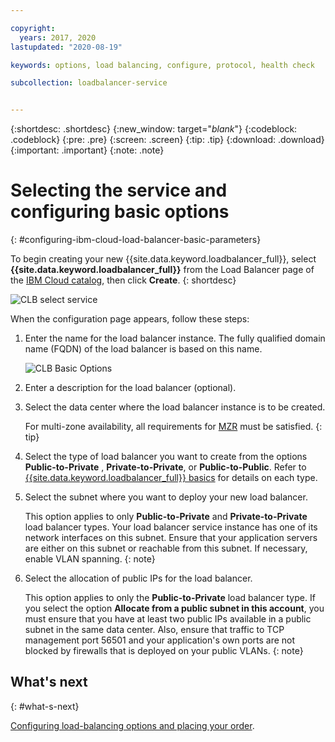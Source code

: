 ```yaml
---

copyright:
  years: 2017, 2020
lastupdated: "2020-08-19"

keywords: options, load balancing, configure, protocol, health check

subcollection: loadbalancer-service


---
```


{:shortdesc: .shortdesc}
{:new_window: target="_blank_"}
{:codeblock: .codeblock}
{:pre: .pre}
{:screen: .screen}
{:tip: .tip}
{:download: .download}
{:important: .important}
{:note: .note}

# Selecting the service and configuring basic options
{: #configuring-ibm-cloud-load-balancer-basic-parameters}

To begin creating your new {{site.data.keyword.loadbalancer_full}}, select **{{site.data.keyword.loadbalancer_full}}** from the Load Balancer page of the [IBM Cloud catalog](https://cloud.ibm.com/catalog/infrastructure/load-balancer-group), then click **Create**.
{: shortdesc}

![CLB select service](images/CLB_Select_Service_PUP.png "CLB select service")

When the configuration page appears, follow these steps:

1. Enter the name for the load balancer instance. The fully qualified domain name (FQDN) of the load balancer is based on this name.

	![CLB Basic Options](images/CLB_Basic_Parameters_PUP.png "CLB Basic Options")

2. Enter a description for the load balancer (optional).

3. Select the data center where the load balancer instance is to be created.

	For multi-zone availability, all requirements for [MZR](/docs/loadbalancer-service?topic=loadbalancer-service-multi-zone-region-mzr-overview) must be satisfied.
	{: tip}

4. Select the type of load balancer you want to create from the options **Public-to-Private** , **Private-to-Private**, or **Public-to-Public**. Refer to [{{site.data.keyword.loadbalancer_full}} basics](/docs/loadbalancer-service?topic=loadbalancer-service-ibm-cloud-load-balancer-basics) for details on each type.

5. Select the subnet where you want to deploy your new load balancer.

	This option applies to only **Public-to-Private** and **Private-to-Private** load balancer types. Your load balancer service instance has one of its network interfaces on this subnet. Ensure that your application servers are either on this subnet or reachable from this subnet. If necessary, enable VLAN spanning.
	{: note}

6. Select the allocation of public IPs for the load balancer.

	This option applies to only the **Public-to-Private** load balancer type. If you select the option **Allocate from a public subnet in this account**, you must ensure that you have at least two public IPs available in a public subnet in the same data center. Also, ensure that traffic to TCP management port 56501 and your application's own ports are not blocked by firewalls that is deployed on your public VLANs.
	{: note}

## What's next
{: #what-s-next}

[Configuring load-balancing options and placing your order](/docs/loadbalancer-service?topic=loadbalancer-service-configure-load-balancing-parameters-and-place-order).
